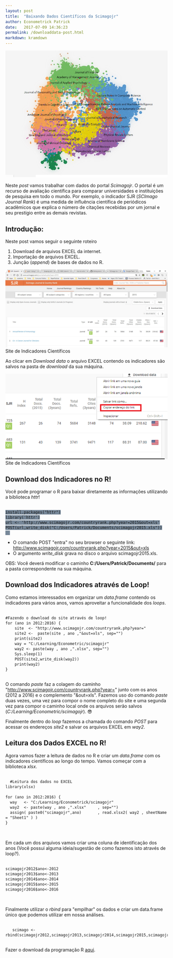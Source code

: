 ```yaml
---
layout: post
title:  "Baixando Dados Científicos da Scimagojr"
author: Econometrick Patrick
date:   2017-07-09 14:36:23
permalink: /downloaddata-post.html
markdown: kramdown
---
```


<span class="image featured"><img src="/images/pic06.jpg" alt=""></span>


Neste *post* vamos trabalhar com dados do portal _Scimagojr_. O portal é um recurso de avaliação científica para comparar universidades e instituições de pesquisa em todo o mundo. Por exemplo, o indicador SJR (*SCImago Journal Rank*) é uma medida de influência científica de periódicos acadêmicos que explica o número de citações recebidas por um jornal e seu prestígio entre as demais revistas. 


## Introdução: 

Neste post vamos seguir o seguinte roteiro

1. Download de arquivos EXCEL da internet.
2. Importação de arquivos EXCEL.
3. Junção (*append*) de bases de dados no R.


<span class="image featured"><img src="/images/scimagojr.jpg" alt="">Site de Indicadores Científicos</span>

Ao clicar em _Download data_ o arquivo EXCEL contendo os indicadores são salvos na pasta de _download_ da sua máquina.



<span class="image featured"><img src="/images/copiar%20endereco.png" alt="">Site de Indicadores Científicos</span>

## Download dos Indicadores no R!

Você pode programar o R para baixar diretamente as informações utilizando a biblioteca *httr*! 


<pre>
  <code style="background-color:LIGHTSLATEGRAY;">
install.packages("httr")
library('httr')
url <- 'http://www.scimagojr.com/countryrank.php?year=2015&out=xls'
POST(url,write_disk("C:/Users/Patrick/Documents/scimagojr2015.xls"))
  </code>
</pre>


- O comando POST "entra" no seu browser o seguinte link: http://www.scimagojr.com/countryrank.php?year=2015&out=xls
- O argumento *write_disk* grava no disco o arquivo scimagojr2015.xls.

OBS: Você deverá modificar o caminho **C:/Users/Patrick/Documents/** para a pasta correspondente na sua máquina. 

## Download dos Indicadores através de Loop!

Como estamos interessados em organizar um *data.frame* contendo os indicadores para vários anos, vamos aproveitar a funcionalidade dos _loops_.


<pre>
  <code BGCOLOR="#000000" TEXT="#FFFF00">
#Fazendo o download do site através de loop!
for (ano in 2012:2016) {
    site  <- "http://www.scimagojr.com/countryrank.php?year="
    site2 <-  paste(site , ano ,"&out=xls", sep="")
    print(site2)
    way = "C:/Learning/Econometric/scimagojr"
    way2 <- paste(way , ano ,".xlsx", sep="")
    Sys.sleep(1)
    POST(site2,write_disk(way2))
    print(way2)
}
  </code>
</pre>



O comando *paste* faz a colagem do caminho "http://www.scimagojr.com/countryrank.php?year=" junto com os anos (2012 a 2016) e o complemento "&out=xls". Fazemos uso do comando *paste* duas vezes, uma vez para compor o nome completo do site e uma segunda vez para compor o caminho local onde os arquivos serão salvos (*C:/Learning/Econometric/scimagojr*).
:sunglasses: 

Finalmente dentro do *loop* fazemos a chamada do comando *POST* para acessar os endereços *site2* e salvar os arquivos EXCEL em *way2*.




## Leitura dos Dados EXCEL no R!

Agora vamos fazer a leitura de dados no R e criar um *data.frame* com os indicadores científicos ao longo do tempo. Vamos começar com a biblioteca *xlsx*.

<pre>
  <code>
  #Leitura dos dados no EXCEL
library(xlsx)

for (ano in 2012:2016) {
  way   <- "C:/Learning/Econometrick/scimagojr"
  way2  <- paste(way , ano ,".xlsx"     , sep="")
  assign( paste0("scimagojr",ano)       , read.xlsx2( way2 , sheetName = "Sheet1" ) ) 
}

  </code>
</pre>

Em cada um dos arquivos vamos criar uma coluna de identificação dos anos (Você possui alguma ideia/sugestão de como fazemos isto através de loop?).


<pre>
  <code>
scimagojr2012$ano<-2012
scimagojr2013$ano<-2013
scimagojr2014$ano<-2014
scimagojr2015$ano<-2015
scimagojr2016$ano<-2016

  </code>
</pre>




Finalmente utilizar o *rbind* para "empilhar" os dados e criar um data.frame único que podemos utilizar em nossa análises.



<pre>
  <code>
   scimago <- rbind(scimagojr2012,scimagojr2013,scimagojr2014,scimagojr2015,scimagojr2016)
  </code>
</pre>



Fazer o download da programação R [aqui](https://github.com/econometrick/econometrick.github.io/blob/master/R/scimagojr_httr.R). 


<span class="image featured"><img src="http://miriadna.com/desctopwalls/images/max/Mountain-from-the-sand.jpg" alt=""></span>
